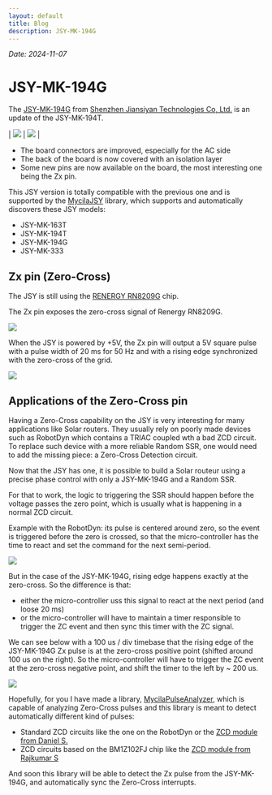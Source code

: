 ```yaml
---
layout: default
title: Blog
description: JSY-MK-194G
---
```


_Date: 2024-11-07_

# JSY-MK-194G

The [JSY-MK-194G](https://www.jsypowermeter.com/jsy-mk-194g-ac-single-phase-bidirectional-power-energy-meter-module-with-2-split-core-cts-product/) from [Shenzhen Jiansiyan Technologies Co, Ltd.](https://www.jsypowermeter.com) is an update of the JSY-MK-194T.

| ![](../assets/img/hardware/JSY-MK-194G_1.jpeg) | ![](../assets/img/hardware/JSY-MK-194G_2.jpeg) |

- The board connectors are improved, especially for the AC side
- The back of the board is now covered with an isolation layer
- Some new pins are now available on the board, the most interesting one being the Zx pin.

This JSY version is totally compatible with the previous one and is supported by the [MycilaJSY](https://github.com/mathieucarbou/MycilaJSY) library, which supports and automatically discovers these JSY models:

- JSY-MK-163T
- JSY-MK-194T
- JSY-MK-194G
- JSY-MK-333

## Zx pin (Zero-Cross)

The JSY is still using the [RENERGY RN8209G](https://mathieu.carbou.me/MycilaJSY/RENERGY-RN8209G.pdf) chip.

The Zx pin exposes the zero-cross signal of Renergy RN8209G.

[![](../assets/img/hardware/JSY-MK-194G_3.jpeg)](../assets/img/hardware/JSY-MK-194G_3.jpeg)

When the JSY is powered by +5V, the Zx pin will output a 5V square pulse with a pulse width of 20 ms for 50 Hz and with a rising edge synchronized with the zero-cross of the grid.

[![](../assets/img/measurements/Oscillo_JSY-MK-194G_ZC_5ms.png)](../assets/img/measurements/Oscillo_JSY-MK-194G_ZC_5ms.png)

## Applications of the Zero-Cross pin

Having a Zero-Cross capability on the JSY is very interesting for many applications like Solar routers.
They usually rely on poorly made devices such as RobotDyn which contains a TRIAC coupled wth a bad ZCD circuit.
To replace such device with a more reliable Random SSR, one would need to add the missing piece: a Zero-Cross Detection circuit.

Now that the JSY has one, it is possible to build a Solar routeur using a precise phase control with only a JSY-MK-194G and a Random SSR.

For that to work, the logic to triggering the SSR should happen before the voltage passes the zero point, which is usually what is happening in a normal ZCD circuit.

Example with the RobotDyn: its pulse is centered around zero, so the event is triggered before the zero is crossed, so that the micro-controller has the time to react and set the command for the next semi-period.

[![](../assets/img/measurements/ZCD%20RobotDyn%20Rising.jpeg)](../assets/img/measurements/ZCD%20RobotDyn%20Rising.jpeg)

But in the case of the JSY-MK-194G, rising edge happens exactly at the zero-cross.
So the difference is that:

- either the micro-controller uss this signal to react at the next period (and loose 20 ms)
- or the micro-controller will have to maintain a timer responsible to trigger the ZC event and then sync this timer with the ZC signal.

We can see below with a 100 us / div timebase that the rising edge of the JSY-MK-194G Zx pulse is at the zero-cross positive point (shifted around 100 us on the right).
So the micro-controller will have to trigger the ZC event at the zero-cross negative point, and shift the timer to the left by ~ 200 us.

[![](../assets/img/measurements/Oscillo_JSY-MK-194G_ZC_100us.png)](../assets/img/measurements/Oscillo_JSY-MK-194G_ZC_100us.png)

Hopefully, for you I have made a library, [MycilaPulseAnalyzer](https://github.com/mathieucarbou/MycilaPulseAnalyzer), which is capable of analyzing Zero-Cross pulses and this library is meant to detect automatically different kind of pulses:

- Standard ZCD circuits like the one on the RobotDyn or the [ZCD module from Daniel S.](https://www.pcbway.com/project/shareproject/Zero_Cross_Detector_a707a878.html)
- ZCD circuits based on the BM1Z102FJ chip like the [ZCD module from Rajkumar S](https://www.electronics-lab.com/project/ac-voltage-zero-cross-detector/)

And soon this library will be able to detect the Zx pulse from the JSY-MK-194G, and automatically sync the Zero-Cross interrupts.
